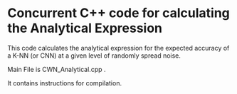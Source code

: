 # Concurrent C++ code for calculating the Analytical Expression 
This code calculates the analytical expression for the expected accuracy of a K-NN (or CNN) at a given level of randomly spread noise.

Main File is CWN_Analytical.cpp . 

It contains instructions for compilation.
